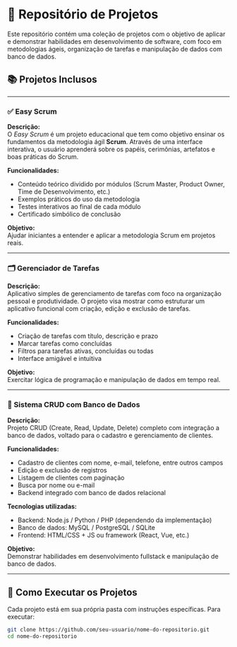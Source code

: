 # 📁 Repositório de Projetos

Este repositório contém uma coleção de projetos com o objetivo de aplicar e demonstrar habilidades em desenvolvimento de software, com foco em metodologias ágeis, organização de tarefas e manipulação de dados com banco de dados.

## 📚 Projetos Inclusos

---

### ✅ Easy Scrum

**Descrição:**  
O *Easy Scrum* é um projeto educacional que tem como objetivo ensinar os fundamentos da metodologia ágil **Scrum**. Através de uma interface interativa, o usuário aprenderá sobre os papéis, cerimônias, artefatos e boas práticas do Scrum.

**Funcionalidades:**
- Conteúdo teórico dividido por módulos (Scrum Master, Product Owner, Time de Desenvolvimento, etc.)
- Exemplos práticos do uso da metodologia
- Testes interativos ao final de cada módulo
- Certificado simbólico de conclusão

**Objetivo:**  
Ajudar iniciantes a entender e aplicar a metodologia Scrum em projetos reais.

---

### 🗂️ Gerenciador de Tarefas

**Descrição:**  
Aplicativo simples de gerenciamento de tarefas com foco na organização pessoal e produtividade. O projeto visa mostrar como estruturar um aplicativo funcional com criação, edição e exclusão de tarefas.

**Funcionalidades:**
- Criação de tarefas com título, descrição e prazo
- Marcar tarefas como concluídas
- Filtros para tarefas ativas, concluídas ou todas
- Interface amigável e intuitiva

**Objetivo:**  
Exercitar lógica de programação e manipulação de dados em tempo real.

---

### 👥 Sistema CRUD com Banco de Dados

**Descrição:**  
Projeto CRUD (Create, Read, Update, Delete) completo com integração a banco de dados, voltado para o cadastro e gerenciamento de clientes.

**Funcionalidades:**
- Cadastro de clientes com nome, e-mail, telefone, entre outros campos
- Edição e exclusão de registros
- Listagem de clientes com paginação
- Busca por nome ou e-mail
- Backend integrado com banco de dados relacional

**Tecnologias utilizadas:**
- Backend: Node.js / Python / PHP (dependendo da implementação)
- Banco de dados: MySQL / PostgreSQL / SQLite
- Frontend: HTML/CSS + JS ou framework (React, Vue, etc.)

**Objetivo:**  
Demonstrar habilidades em desenvolvimento fullstack e manipulação de banco de dados.

---

## 🚀 Como Executar os Projetos

Cada projeto está em sua própria pasta com instruções específicas. Para executar:

```bash
git clone https://github.com/seu-usuario/nome-do-repositorio.git
cd nome-do-repositorio
